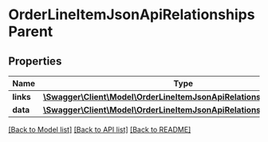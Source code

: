 # OrderLineItemJsonApiRelationshipsParent

## Properties
Name | Type | Description | Notes
------------ | ------------- | ------------- | -------------
**links** | [**\Swagger\Client\Model\OrderLineItemJsonApiRelationshipsParentLinks**](OrderLineItemJsonApiRelationshipsParentLinks.md) |  | [optional] 
**data** | [**\Swagger\Client\Model\OrderLineItemJsonApiRelationshipsParentData**](OrderLineItemJsonApiRelationshipsParentData.md) |  | [optional] 

[[Back to Model list]](../../README.md#documentation-for-models) [[Back to API list]](../../README.md#documentation-for-api-endpoints) [[Back to README]](../../README.md)

